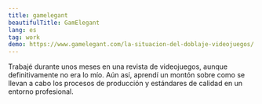 ```yaml
---
title: gamelegant
beautifulTitle: GamElegant
lang: es
tag: work
demo: https://www.gamelegant.com/la-situacion-del-doblaje-videojuegos/
---
```


Trabajé durante unos meses en una revista de videojuegos, aunque definitivamente
no era lo mío. Aún así, aprendí un montón sobre como se llevan a cabo los
procesos de producción y estándares de calidad en un entorno profesional.
